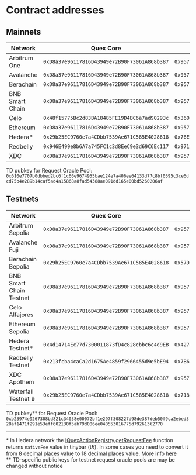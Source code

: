 # Contract addresses

## Mainnets

| Network         | Quex Core                                    | Request Oracle Pool                          |
| --------------- | -------------------------------------------- | -------------------------------------------- |
| Arbitrum One    | `0xD8a37e96117816D43949e72B90F73061A868b387` | `0x957E16D5bfa78799d79b86bBb84b3Ca34D986439` |
| Avalanche       | `0xD8a37e96117816D43949e72B90F73061A868b387` | `0x957E16D5bfa78799d79b86bBb84b3Ca34D986439` |
| Berachain       | `0xD8a37e96117816D43949e72B90F73061A868b387` | `0x957E16D5bfa78799d79b86bBb84b3Ca34D986439` |
| BNB Smart Chain | `0xD8a37e96117816D43949e72B90F73061A868b387` | `0x957E16D5bfa78799d79b86bBb84b3Ca34D986439` |
| Celo            | `0x48f15775Bc2d83BA18485FE19D4BC6a7ad90293c` | `0x3606B159e59040172a01D691b5abC3C0c9349A2f` |
| Ethereum        | `0xD8a37e96117816D43949e72B90F73061A868b387` | `0x957E16D5bfa78799d79b86bBb84b3Ca34D986439` |
| Hedera\*        | `0x29b25EC9760e7a4CDbb7539Ae671C585E4028618` | `0x76E91bD9F9d13693a76609b51991E81B796e72D0` |
| Redbelly        | `0x946E499e8b6A7a745FC1c3d8EeC9e3d69C6Ec117` | `0x971911B8634d96e362482a8E8c08BcaA26feB17e` |
| XDC             | `0xD8a37e96117816D43949e72B90F73061A868b387` | `0x957E16D5bfa78799d79b86bBb84b3Ca34D986439` |

TD pubkey for Request Oracle Pool: `0x610e7707b0dbbed2bc6f1c66e9674955bae124e7a406ee64133d77c8bf0595c3ce6dcd75b4e289b14caf5ad4a15868a8fad54388ae091dd165e00bd5260206af`

## Testnets

| Network                 | Quex Core                                    | Request Oracle Pool                          |
| ----------------------- | -------------------------------------------- | -------------------------------------------- |
| Arbitrum Sepolia        | `0xD8a37e96117816D43949e72B90F73061A868b387` | `0x957E16D5bfa78799d79b86bBb84b3Ca34D986439` |
| Avalanche Fuji          | `0xD8a37e96117816D43949e72B90F73061A868b387` | `0x957E16D5bfa78799d79b86bBb84b3Ca34D986439` |
| Berachain Bepolia       | `0x29b25EC9760e7a4CDbb7539Ae671C585E4028618` | `0x57DBA934A01A584300d68668729F7c83161b854C` |
| BNB Smart Chain Testnet | `0xD8a37e96117816D43949e72B90F73061A868b387` | `0x957E16D5bfa78799d79b86bBb84b3Ca34D986439` |
| Celo Alfajores          | `0xD8a37e96117816D43949e72B90F73061A868b387` | `0x957E16D5bfa78799d79b86bBb84b3Ca34D986439` |
| Ethereum Sepolia        | `0xD8a37e96117816D43949e72B90F73061A868b387` | `0x957E16D5bfa78799d79b86bBb84b3Ca34D986439` |
| Hedera Testnet\*        | `0x4d14714Ec77d7300011873fD4c828cbbc6c4d9EB` | `0x42701a7ADC7eF01d222A236C7d6498878109698f` |
| Redbelly Testnet        | `0x213fcba4caCa2d1675Ae4859f2966455d9e5bE94` | `0x7B666588EE93232887a447f7D212Dff7A4854933` |
| XDC Apothem             | `0xD8a37e96117816D43949e72B90F73061A868b387` | `0x957E16D5bfa78799d79b86bBb84b3Ca34D986439` |
| Waterfall Testnet 9     | `0x29b25EC9760e7a4CDbb7539Ae671C585E4028618` | `0x718F6769754fEF10A8eFeCa78B62cd2853044ac1` |


TD pubkey\*\* for Request Oracle Pool: `0xb23974e9267308bd821c34038e00072bf1e297f308227d98de387deb50f9ca2ebed328af1471f291e53eff602130f5ab79d006ee040553016775d79261362770`

---

\* In Hedera network the [IQuexActionRegistry.getRequestFee](https://github.com/quex-tech/quex-v1-interfaces/blob/master/src/interfaces/core/IQuexActionRegistry.sol) function returns `nativeFee` value in tinybar (tℏ). In some cases you need to convert it from 8 decimal places value to 18 decimal places value. More info [here](https://docs.hedera.com/hedera/sdks-and-apis/sdks/hbars#hbar-decimal-places)  
\*\* TD-specific public keys for testnet request oracle pools are may be changed without notice
